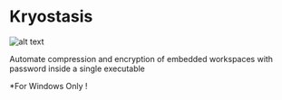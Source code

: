 # Kryostasis
![alt text](https://github.com/Robot-Fromage/Kryostasis/blob/master/res/media/com/kryostasis_100.png "Rivet")

Automate compression and encryption of embedded workspaces with password inside a single executable

*For Windows Only !
